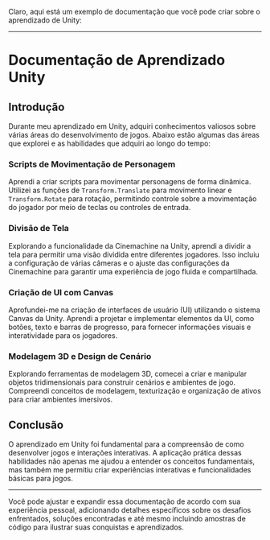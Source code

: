 Claro, aqui está um exemplo de documentação que você pode criar sobre o aprendizado de Unity:

---

# Documentação de Aprendizado Unity

## Introdução

Durante meu aprendizado em Unity, adquiri conhecimentos valiosos sobre várias áreas do desenvolvimento de jogos. Abaixo estão algumas das áreas que explorei e as habilidades que adquiri ao longo do tempo:

### Scripts de Movimentação de Personagem

Aprendi a criar scripts para movimentar personagens de forma dinâmica. Utilizei as funções de `Transform.Translate` para movimento linear e `Transform.Rotate` para rotação, permitindo controle sobre a movimentação do jogador por meio de teclas ou controles de entrada.

### Divisão de Tela

Explorando a funcionalidade da Cinemachine na Unity, aprendi a dividir a tela para permitir uma visão dividida entre diferentes jogadores. Isso incluiu a configuração de várias câmeras e o ajuste das configurações da Cinemachine para garantir uma experiência de jogo fluida e compartilhada.

### Criação de UI com Canvas

Aprofundei-me na criação de interfaces de usuário (UI) utilizando o sistema Canvas da Unity. Aprendi a projetar e implementar elementos da UI, como botões, texto e barras de progresso, para fornecer informações visuais e interatividade para os jogadores.

### Modelagem 3D e Design de Cenário

Explorando ferramentas de modelagem 3D, comecei a criar e manipular objetos tridimensionais para construir cenários e ambientes de jogo. Compreendi conceitos de modelagem, texturização e organização de ativos para criar ambientes imersivos.

## Conclusão

O aprendizado em Unity foi fundamental para a compreensão de como desenvolver jogos e interações interativas. A aplicação prática dessas habilidades não apenas me ajudou a entender os conceitos fundamentais, mas também me permitiu criar experiências interativas e funcionalidades básicas para jogos.

---

Você pode ajustar e expandir essa documentação de acordo com sua experiência pessoal, adicionando detalhes específicos sobre os desafios enfrentados, soluções encontradas e até mesmo incluindo amostras de código para ilustrar suas conquistas e aprendizados.
